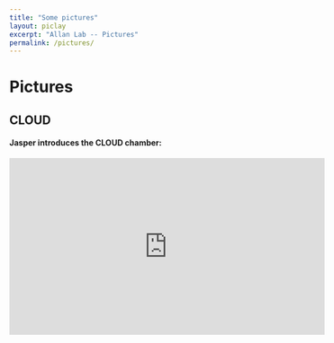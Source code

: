 ```yaml
---
title: "Some pictures"
layout: piclay
excerpt: "Allan Lab -- Pictures"
permalink: /pictures/
---
```


# Pictures

## CLOUD 

#### Jasper introduces the CLOUD chamber:
<iframe width="560" height="315" src="https://www.youtube.com/embed/QVxPnVvW8Js" title="YouTube video player" frameborder="0" allow="accelerometer; autoplay; clipboard-write; encrypted-media; gyroscope; picture-in-picture" allowfullscreen></iframe>
